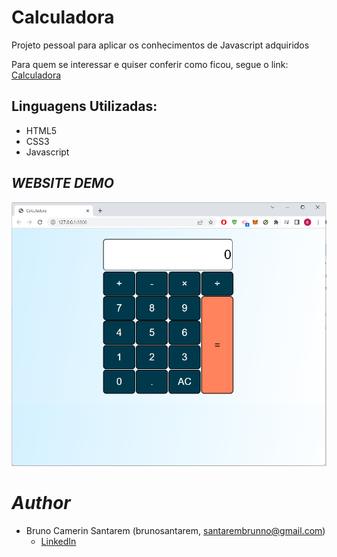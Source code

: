 # Calculadora
Projeto pessoal para aplicar os conhecimentos de Javascript adquiridos

Para quem se interessar e quiser conferir como ficou, segue o link:
[Calculadora](link)

## Linguagens Utilizadas:

* HTML5
* CSS3
* Javascript

## *WEBSITE DEMO*
![Screenshot (1)](https://github.com/Bruzaum/Calculadora/blob/61939b14ad211e7df8203ab0ac28d6c4849a46ff/assets/screenshot.png)

# *Author*

* Bruno Camerin Santarem (brunosantarem, santarembrunno@gmail.com)
  - [LinkedIn](https://www.linkedin.com/in/bruno-santarem-bbb2aa1ab/)
